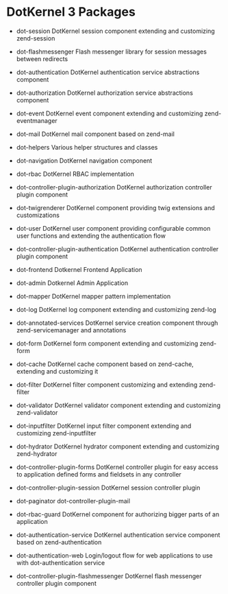 # DotKernel 3 Packages

 * dot-session
DotKernel session component extending and customizing zend-session

 * dot-flashmessenger
Flash messenger library for session messages between redirects

 * dot-authentication
DotKernel authentication service abstractions component

 * dot-authorization
DotKernel authorization service abstractions component
 
 * dot-event
DotKernel event component extending and customizing zend-eventmanager

 * dot-mail
DotKernel mail component based on zend-mail

 * dot-helpers
Various helper structures and classes

 * dot-navigation
DotKernel navigation component

 * dot-rbac
DotKernel RBAC implementation

 * dot-controller-plugin-authorization
DotKernel authorization controller plugin component

 * dot-twigrenderer
DotKernel component providing twig extensions and customizations

 * dot-user
DotKernel user component providing configurable common user functions and extending the authentication flow

 * dot-controller-plugin-authentication
DotKernel authentication controller plugin component

 * dot-frontend
Dotkernel Frontend Application

 * dot-admin
Dotkernel Admin Application

 * dot-mapper
DotKernel mapper pattern implementation

 * dot-log
DotKernel log component extending and customizing zend-log

 * dot-annotated-services
DotKernel service creation component through zend-servicemanager and annotations

 * dot-form
DotKernel form component extending and customizing zend-form

 * dot-cache
DotKernel cache component based on zend-cache, extending and customizing it

 * dot-filter
DotKernel filter component customizing and extending zend-filter

 * dot-validator
DotKernel validator component extending and customizing zend-validator

 * dot-inputfilter
DotKernel input filter component extending and customizing zend-inputfilter

 * dot-hydrator
DotKernel hydrator component extending and customizing zend-hydrator

 * dot-controller-plugin-forms
DotKernel controller plugin for easy access to application defined forms and fieldsets in any controller

 * dot-controller-plugin-session
DotKernel session controller plugin

 * dot-paginator
dot-controller-plugin-mail

 * dot-rbac-guard
DotKernel component for authorizing bigger parts of an application

 * dot-authentication-service
DotKernel authentication service component based on zend-authentication

 * dot-authentication-web
Login/logout flow for web applications to use with dot-authentication service

 * dot-controller-plugin-flashmessenger
DotKernel flash messenger controller plugin component

<!-- This style applies only to current page -->
<style>
	.item { background-color: #C71F3A; margin-top: 20px; padding-bottom: 20px; }
	.item h1 { text-align: center; color: #fff; font-size: 61px; padding-top: 20px; }
	.item p { text-align: center; color: #fff; font-size: 23px; padding: 20px 0px; }
	.item .code { background-color: #2E2E2D; width: 80%; margin: auto; }
	.item .code p { padding: 15px 0px; font-size: 16px; }
</style>
